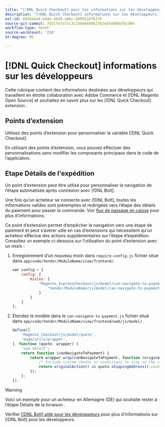 ```yaml
---
title: "[!DNL Quick Checkout] pour les informations sur les développeurs Adobe Commerce"
description: "[!DNL Quick Checkout] informations sur les développeurs."
exl-id: 8926eda4-b4de-4938-a86c-b095616f61f6
source-git-commit: 7b31fe7a71c3c238e6448627b2edfe06bbfbc80e
workflow-type: tm+mt
source-wordcount: '210'
ht-degree: 0%

---
```


# [!DNL Quick Checkout] informations sur les développeurs

Cette rubrique contient des informations destinées aux développeurs qui travaillent en étroite collaboration avec Adobe Commerce et [!DNL Magento Open Source] et souhaitez en savoir plus sur les [!DNL Quick Checkout] extension .

## Points d’extension

Utilisez des points d’extension pour personnaliser la variable [!DNL Quick Checkout].

En utilisant des points d’extension, vous pouvez effectuer des personnalisations sans modifier les composants principaux dans le code de l’application.

## Etape Détails de l&#39;expédition

Un point d’extension peut être utilisé pour personnaliser la navigation de l’étape automatisée après connexion avec [!DNL Bolt].

Une fois qu’un acheteur se connecte avec [!DNL Bolt], toutes les informations valides sont préremplies et redirigées vers l’étape des détails du paiement pour passer la commande. Voir [flux de passage en caisse](https://experienceleague.adobe.com/docs/commerce-merchant-services/quick-checkout/manage-checkout/checkout-flow.html) pour plus d’informations.

Ce point d’extension permet d’empêcher la navigation vers une étape de paiement et peut s’avérer utile en cas d’extensions qui nécessitent qu’un acheteur effectue des actions supplémentaires sur l’étape d’expédition. Consultez un exemple ci-dessous sur l’utilisation du point d’extension avec un mixin :

1. Enregistrement d’un nouveau mixin dans `require-config.js` fichier situé dans `app/code/Vendor/ModuleName/view/frontend/`.

   ```js
   var config = {
       config: {
           mixins: {
               "Magento_ExpressCheckout/js/model/can-navigate-to-payment": {
                   "Vendor/ModuleName/js/model/can-navigate-to-payment-mixin": true
               }
           }
       }
   };
   ```

1. Étendez le modèle dans le `can-navigate-to-payment.js` fichier situé dans `app/code/Vendor/ModuleName/view/frontend/web/js/model/`.

   ```js
   define([
       'Magento_Checkout/js/model/quote',
       'mage/utils/wrapper',
   ], function (quote, wrapper) {
       'use strict';
       return function (canNavigateToPayment) {
           return wrapper.wrap(canNavigateToPayment, function (originalAction) {
               /* Include custom checks or conditions to stay on the shipping step,i.e: your shopper is from Germany */
               return originalAction() && quote.shippingAddress().countryId !== 'DE');
           });
       };
   });
   ```

>[!WARNING]
>
> Voici un exemple pour un acheteur en Allemagne (DE) qui souhaite rester à l’étape Détails de la livraison .

Vérifier [[!DNL Bolt] aide pour les développeurs](https://help.bolt.com/developers/) pour plus d’informations sur [!DNL Bolt] pour les développeurs.
